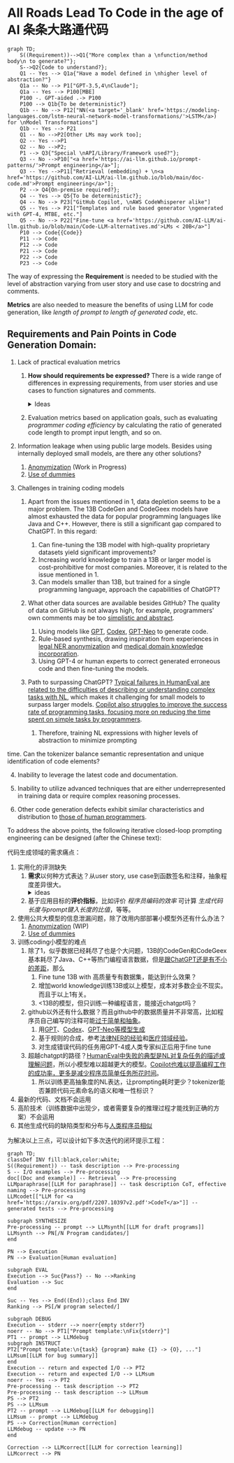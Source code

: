 # All Roads Lead To Code in the age of AI 条条大路通代码

```mermaid
graph TD;
    S((Requirement))-->Q1{"More complex than a \nfunction/method body\n to generate?"};
    S-->Q2{Code to understand?};
    Q1 -- Yes --> Q1a{"Have a model defined in \nhigher level of abstraction?"}
    Q1a -- No --> P1["GPT-3.5,4\nClaude"];
    Q1a -- Yes --> P100[MBE]
    P100 -. GPT-aided .-> P100
    P100 --> Q1b{To be deterministic?} 
    Q1b -- No --> P12["NN(<a target='_blank' href='https://modeling-languages.com/lstm-neural-network-model-transformations/'>LSTM</a>) for \nModel Transformations"]
    Q1b -- Yes --> P21
    Q1 -- No -->P2[Other LMs may work too];
    Q2 -- Yes -->P1
    Q2 -- No -->P2;
    P1 --> Q3{"Special \nAPI/Library/Framework used?"};
    Q3 -- No -->P10["<a href='https://ai-llm.github.io/prompt-patterns/'>Prompt engineering</a>"];
    Q3 -- Yes -->P11["Retrieval (embedding) + \n<a href='https://github.com/AI-LLM/ai-llm.github.io/blob/main/doc-code.md'>Prompt engineering</a>"];
    P2 --> Q4{On-premise required?};
    Q4 -- Yes --> Q5{To be deterministic?};
    Q4 -- No --> P23["GitHub Copilot, \nAWS CodeWhisperer alike"]
    Q5 -- Yes --> P21["Templates and rule based generator \ngenerated with GPT-4, MTBE, etc."]
    Q5 -- No --> P22["Fine-tune <a href='https://github.com/AI-LLM/ai-llm.github.io/blob/main/Code-LLM-alternatives.md'>LMs < 20B</a>"]
    P10 --> Code{{Code}}
    P11 --> Code
    P12 --> Code
    P21 --> Code
    P22 --> Code
    P23 --> Code
```

The way of expressing the **Requirement** is needed to be studied with the level of abstraction varying from user story and use case to docstring and comments.

**Metrics** are also needed to measure the benefits of using LLM for code generation, like *length of prompt to length of generated code*, etc.

## Requirements and Pain Points in Code Generation Domain:

1. Lack of practical evaluation metrics
   1. **How should requirements be expressed?** There is a wide range of differences in expressing requirements, from user stories and use cases to function signatures and comments.
      <details>
        <summary>Ideas</summary>
        
        The core idea of using Language Model (LM) to improve the level of abstraction can be: let the LM complete the missing details. Based on the contextual knowledge it possesses, it can ask the user about the missing information. This can minimize cognitive burden and improve human productivity. How can we avoid the LM's *hallucinations*? We can use semantic search to find corresponding design patterns or template code for the LM to refer to and discover what specific details are needed. Does the user's current prompt and context provide the necessary information? If not, it can ask the user for clarification.
      </details>
   2. Evaluation metrics based on application goals, such as evaluating *programmer coding efficiency* by calculating the ratio of generated code length to prompt input length, and so on.

2. Information leakage when using public large models. Besides using internally deployed small models, are there any other solutions?
   1. [Anonymization](https://github.com/AI-LLM/AnonymizedGPT) (Work in Progress)
   2. [Use of dummies](https://privacypatterns.org/patterns/Use-of-dummies)

3. Challenges in training coding models
   1. Apart from the issues mentioned in 1, data depletion seems to be a major problem. The 13B CodeGen and CodeGeex models have almost exhausted the data for popular programming languages like Java and C++. However, there is still a significant gap compared to ChatGPT. In this regard:
      1. Can fine-tuning the 13B model with high-quality proprietary datasets yield significant improvements?
      2. Increasing world knowledge to train a 13B or larger model is cost-prohibitive for most companies. Moreover, it is related to the issue mentioned in 1.
      3. Can models smaller than 13B, but trained for a single programming language, approach the capabilities of ChatGPT?

   2. What other data sources are available besides GitHub? The quality of data on GitHub is not always high, for example, programmers' own comments may be too [simplistic and abstract](https://arxiv.org/abs/2302.00288).
      1. Using models like [GPT](https://github.com/sahil280114/codealpaca), [Codex](https://dl.acm.org/doi/abs/10.1145/3501385.3543957), [GPT-Neo](https://arxiv.org/abs/2207.14502) to generate code.
      2. Rule-based synthesis, drawing inspiration from experiences in [legal NER anonymization](https://towardsdatascience.com/why-we-switched-from-spacy-to-flair-to-anonymize-french-legal-cases-e7588566825f) and [medical domain knowledge incorporation](https://xamat.medium.com/data-as-prior-innate-knowledge-for-deep-learning-models-23898363a71a).
      3. Using GPT-4 or human experts to correct generated erroneous code and then fine-tuning the models.

   3. Path to surpassing ChatGPT? [Typical failures in HumanEval are related to the difficulties of describing or understanding complex tasks with NL](https://dl.acm.org/doi/abs/10.1145/3558489.3559072), which makes it challenging for small models to surpass larger models. [Copilot also struggles to improve the success rate of programming tasks, focusing more on reducing the time spent on simple tasks by programmers](https://dl.acm.org/doi/abs/10.1145/3491101.3519665).
      1. Therefore, training NL expressions with higher levels of abstraction to minimize prompting

 time. Can the tokenizer balance semantic representation and unique identification of code elements?

4. Inability to leverage the latest code and documentation.

5. Inability to utilize advanced techniques that are either underrepresented in training data or require complex reasoning processes.

6. Other code generation defects exhibit similar characteristics and distribution to [those of human programmers](https://arxiv.org/abs/2205.10583).

To address the above points, the following iterative closed-loop prompting engineering can be designed (after the Chinese text):

代码生成领域的需求痛点：
1. 实用化的评测缺失
   1. **需求**以何种方式表达？从user story, use case到函数签名和注释，抽象程度差异很大。
      <details>
        <summary>ideas</summary>
        利用LLM提高抽象程度的核心思想可以是：让LLM来补全缺失的细节。根据它掌握的上下文知识，还不足的反过来问用户。这样才能最大程度地降低认知负担，提高人的生产效率。怎么尽量避免它乱猜？可以找(Semantic search)相应地设计模式或样板代码让它<a href="https://github.com/AI-LLM/ai-llm.github.io/blob/main/doc-code.md">参照</a>，发现需要什么细节信息，用户当前的prompt里和上下文里有没有？有就自己填进去，没有再问用户要。
      </details>    
   2. 基于应用目标的**评价指标**，比如评价 *程序员编码的效率* 可计算 *生成代码长度与prompt键入长度的比值*，等等。
2. 使用公共大模型的信息泄漏问题，除了改用内部部署小模型外还有什么办法？
   1. [Anonymization](https://github.com/AI-LLM/AnonymizedGPT) (WIP)
   2. [Use of dummies](https://privacypatterns.org/patterns/Use-of-dummies)
3. 训练coding小模型的难点
   1. 除了1，似乎数据已经耗尽了也是个大问题，13B的CodeGen和CodeGeex基本耗尽了Java、C++等热门编程语言数据，但是[跟ChatGPT还是有不小的差距](Code-LLM-alternatives.md)，那么
      1. Fine tune 13B with 高质量专有数据集，能达到什么效果？
      2. 增加world knowledge训练13B或以上模型，成本对多数企业不现实。而且于以上1有关。
      3. <13B的模型，但只训练一种编程语言，能接近chatgpt吗？
   2. github以外还有什么数据？而且github中的数据质量并不非常高，比如程序员自己编写的注释可能[过于简单和抽象](https://arxiv.org/abs/2302.00288)。
      1. 用[GPT](https://github.com/sahil280114/codealpaca)、[Codex](https://dl.acm.org/doi/abs/10.1145/3501385.3543957)、[GPT-Neo等模型生成](https://arxiv.org/abs/2207.14502)
      2. 基于规则的合成，参考[法律NER的经验](https://towardsdatascience.com/why-we-switched-from-spacy-to-flair-to-anonymize-french-legal-cases-e7588566825f)和[医疗领域经验](https://xamat.medium.com/data-as-prior-innate-knowledge-for-deep-learning-models-23898363a71a)。
      3. 对生成错误代码的任务用GPT-4或人类专家纠正后用于fine tune   
   3. 超越chatgpt的路径？[HumanEval中失败的典型是NL对复杂任务的描述或理解问题](https://dl.acm.org/doi/abs/10.1145/3558489.3559072)，所以小模型难以超越更大的模型。[Copilot也难以提高编程工作的成功率，更多是减少程序员简单任务所花时间](https://dl.acm.org/doi/abs/10.1145/3491101.3519665)。
      1. 所以训练更高抽象度的NL表达，让prompting耗时更少？tokenizer能否兼顾代码元素命名的语义和唯一性标识？
4. 最新的代码、文档不会运用
5. 高阶技术（训练数据中出现少，或者需要复杂的推理过程才能找到正确的方案）不会运用
6. 其他生成代码的缺陷类型和分布与[人类程序员相似](https://arxiv.org/abs/2205.10583)

为解决以上三点，可以设计如下多次迭代的闭环提示工程：

```mermaid
graph TD;
classDef INV fill:black,color:white;
S((Requirement)) -- task description --> Pre-processing
S -- I/O examples --> Pre-processing
doc[(Doc and example)] -- Retrieval --> Pre-processing
LLMparaphrase[[LLM for paraphrase]] -- task description CoT, effective naming --> Pre-processing
LLMcodet[["LLM for <a href='https://arxiv.org/pdf/2207.10397v2.pdf'>CodeT</a>"]] -- generated tests --> Pre-processing

subgraph SYNTHESIZE
Pre-processing -- prompt --> LLMsynth[[LLM for draft programs]]
LLMsynth --> PN[/N Program candidates/]
end

PN --> Execution
PN --> Evaluation[Human evaluation]

subgraph EVAL
Execution --> Suc{Pass?} -- No -->Ranking
Evaluation --> Suc
end

Suc -- Yes --> End((End));class End INV
Ranking --> PS[/W program selected/]

subgraph DEBUG
Execution -- stderr --> noerr{empty stderr?}
noerr -- No --> PT1["Prompt template:\nFix{stderr}"] 
PT1 -- prompt --> LLMdebug
subgraph INSTRUCT
PT2["Prompt template:\n{task} {program} make {I} -> {O}, ..."]
LLMsum[[LLM for bug summary]]
end
Execution -- return and expected I/O --> PT2
Execution -- return and expected I/O --> LLMsum
noerr -- Yes --> PT2
Pre-processing -- task description --> PT2
Pre-processing -- task description --> LLMsum
PS --> PT2
PS --> LLMsum
PT2 -- prompt --> LLMdebug[[LLM for debugging]]
LLMsum -- prompt --> LLMdebug
PS --> Correction[Human correction]
LLMdebug -- update --> PN
end

Correction --> LLMcorrect[[LLM for correction learning]]
LLMcorrect --> PN
```
